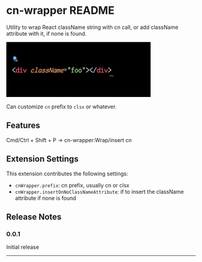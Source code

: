 # cn-wrapper README

Utility to wrap React className string with cn call,
or add className attribute with it, if none is found.

![example](https://github.com/oscarheimdahl/cn-wrapper/blob/main/example.gif?raw=true)

Can customize `cn` prefix to `clsx` or whatever.

## Features

Cmd/Ctrl + Shift + P -> cn-wrapper:Wrap/insert cn

## Extension Settings

This extension contributes the following settings:

- `cnWrapper.prefix`: cn prefix, usually cn or clsx
- `cnWrapper.insertOnNoClassNameAttribute`: if to insert the className attribute if none is found

<!-- ## Known Issues

Calling out known issues can help limit users opening duplicate issues against your extension. -->

## Release Notes

### 0.0.1

Initial release

---

